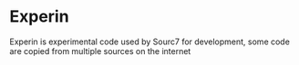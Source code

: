 # Experin
Experin is experimental code used by Sourc7 for development, some code are copied from multiple sources on the internet
